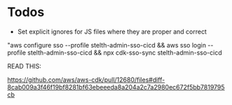 # Todos

- Set explicit ignores for JS files where they are proper and correct

"aws configure sso --profile stelth-admin-sso-cicd && aws sso login --profile stelth-admin-sso-cicd && npx cdk-sso-sync stelth-admin-sso-cicd

READ THIS:

https://github.com/aws/aws-cdk/pull/12680/files#diff-8cab009a3f46f19bf8281bf63ebeeeda8a204a2c7a2980ec672f5bb7819795cb
